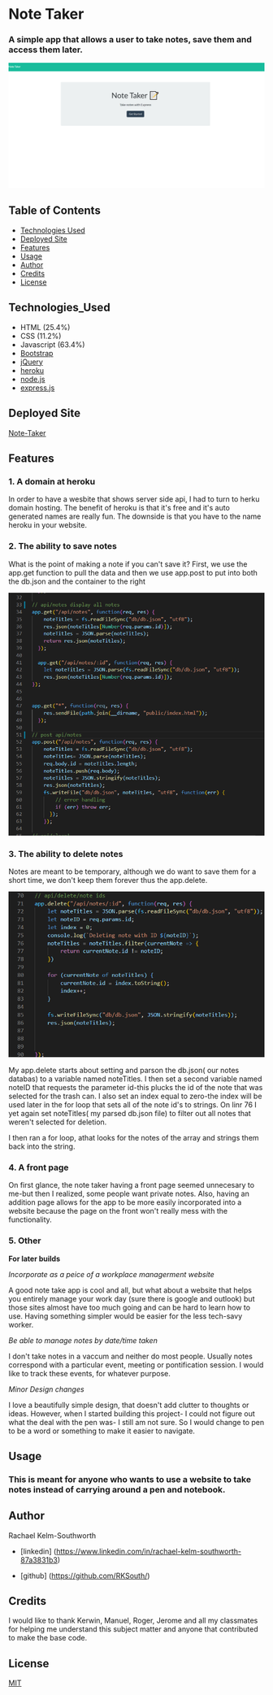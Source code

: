 
#  Note Taker

### A simple app that allows a user to take notes, save them and access them later.

![Note-taker](public/assets/finishedproduct.png)

## Table of Contents
* [Technologies Used](#Technologies_Used)
* [Deployed Site](#Deployed)
* [Features](#Features)
* [Usage](#Usage)
* [Author](#Author)
* [Credits](#Credits)
* [License](#License)

## Technologies_Used
* HTML (25.4%)
* CSS (11.2%)
* Javascript (63.4%) 
* [Bootstrap](https://getbootstrap.com/)
* [jQuery](https://api.jquery.com/)
* [heroku](https://signup.heroku.com/t/platform?c=70130000001xDpdAAE&gclid=CjwKCAjwiaX8BRBZEiwAQQxGx43Sk7_WDBlD1FE8hcLW9IYhNyk33BaDmv4eMRzr_7uxK5IpQvnONxoC5vAQAvD_BwE)
* [node.js](https://www.npmjs.com/)
* [express.js](https://expressjs.com/)


## Deployed Site
[Note-Taker](https://warm-caverns-86071.herokuapp.com/)

## Features 


### __1. A domain at heroku__

In order to have a wesbite that shows server side api, I had to turn to herku domain hosting. The benefit of heroku is that it's free and it's auto generated names are really fun. The downside is that you have to the name heroku in your website. 

### __2. The ability to save notes__

What is the point of making a note if you can't save it? First, we use the app.get function to pull the data and then we use app.post to put into both the db.json and the container to the right

![Saving Notes](public/assets/codesnippet01.png)
 
### __3. The ability to delete notes__

Notes are meant to be temporary, although we do want to save them for a short time, we don't keep them forever thus the app.delete.


![Deleting Notes](public/assets/codesnippet02.png)

My app.delete starts about setting and parson the db.json( our notes databas) to a variable named noteTitles. I then set a second variable named noteID that requests the parameter id-this plucks the id of the note that was selected for the trash can. I also set an index equal to zero-the index will be used later in the for loop that sets all of the note id's to strings.  On linr 76 I yet again set noteTitles( my parsed db.json file) to filter out all notes that weren't selected for deletion. 

I then ran a for loop, athat looks for the notes of the array and strings them back into the string. 
### __4. A front page__

On first glance, the note taker having a front page seemed unnecesary to me-but then I realized, some people want private notes. Also, having an addition page allows for the app to be more easily incorporated into a website because the page on the front won't really mess with the functionality. 

### __5. Other__

 __For later builds__

_Incorporate as a peice of a workplace managerment website_

A good note take app is cool and all, but what about a website that helps you entirely manage your work day (sure there is google and outlook) but those sites almost have too much going and can be hard to learn how to use. Having something simpler would be easier for the less tech-savy worker. 

_Be able to manage notes by date/time taken_

I don't take notes in a vaccum and neither do most people. Usually notes correspond with a particular event, meeting or pontification session. I would like to track these events, for whatever purpose. 

_Minor Design changes_

I love a beautifully simple design, that doesn't add clutter to thoughts or ideas. However, when I started building this project- I could not figure out what the deal with the pen was- I still am not sure. So I would change to pen to be a word or something to make it easier to navigate.

  
## Usage
### This is meant for anyone who wants to use a website to take notes instead of carrying around a pen and notebook. 

## Author 
Rachael Kelm-Southworth

* [linkedin] (https://www.linkedin.com/in/rachael-kelm-southworth-87a3831b3) 

* [github] (https://github.com/RKSouth/)

 ## Credits

I would like to thank Kerwin, Manuel, Roger, Jerome and all my classmates for helping me understand this subject matter and anyone that contributed to make the base code.

## License
[MIT](https://choosealicense.com/licenses/mit/)




